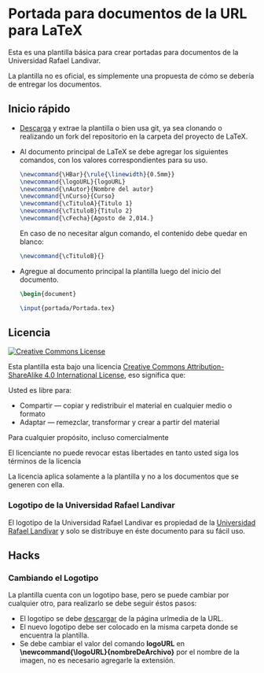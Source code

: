 # Portada para documentos de la URL para LaTeX

Esta es una plantilla básica para crear portadas para documentos de la Universidad Rafael Landivar.

La plantilla no es oficial, es simplemente una propuesta de cómo se debería de entregar los documentos.

## Inicio rápido

* [Descarga][descarga-plantilla] y extrae la plantilla o bien usa git, ya sea clonando o realizando un fork del repositorio en la carpeta del proyecto de LaTeX.
* Al documento principal de LaTeX se debe agregar los siguientes comandos, con los valores correspondientes para su uso.
  ```latex
  \newcommand{\HBar}{\rule{\linewidth}{0.5mm}}
  \newcommand{\logoURL}{logoURL}
  \newcommand{\nAutor}{Nombre del autor}
  \newcommand{\nCurso}{Curso}
  \newcommand{\cTituloA}{Titulo 1}
  \newcommand{\cTituloB}{Titulo 2}
  \newcommand{\cFecha}{Agosto de 2,014.}
  ```
  En caso de no necesitar algun comando, el contenido debe quedar en blanco:
  ```latex
  \newcommand{\cTituloB}{}
  ```
  
* Agregue al documento principal la plantilla luego del inicio del documento.
  ```latex
  \begin{document}

  \input{portada/Portada.tex}
  ```

## Licencia
[![Creative Commons License][license-image]][license]

Esta plantilla esta bajo una licencia [Creative Commons Attribution-ShareAlike 4.0 International License][license], eso significa que:


Usted es libre para:

* Compartir — copiar y redistribuir el material en cualquier medio o formato
* Adaptar — remezclar, transformar y crear a partir del material

Para cualquier propósito, incluso comercialmente

El licenciante no puede revocar estas libertades en tanto usted siga los términos de la licencia

La licencia aplica solamente a la plantilla y no a los documentos que se generen con ella.

### Logotipo de la Universidad Rafael Landivar
El logotipo de la Universidad Rafael Landivar es propiedad de la [Universidad Rafael Landivar][url-page] y solo se distribuye en éste documento para su fácil uso.

## Hacks

### Cambiando el Logotipo

La plantilla cuenta con un logotipo base, pero se puede cambiar por cualquier otro, para realizarlo se debe seguir éstos pasos:

* El logotipo se debe [descargar][descarga-logo] de la página urlmedia de la URL.
* El nuevo logotipo debe ser colocado en la misma carpeta donde se encuentra la plantilla.
* Se debe cambiar el valor del comando **logoURL** en **\\newcommand{\\logoURL}{nombreDeArchivo}** por el nombre de la imagen, no es necesario agregarle la extensión.

[descarga-plantilla]: https://https://github.com/dhabyx/latex-url-portada/archive/master.zip
[descarga-logo]: http://urlmedia.url.edu.gt/Pages/Busqueda.aspx?filtro=&b=logo
[license-image]: https://i.creativecommons.org/l/by-sa/4.0/88x31.png
[license]: https://creativecommons.org/licenses/by-sa/4.0/
[url-page]: http://www.url.edu.gt
